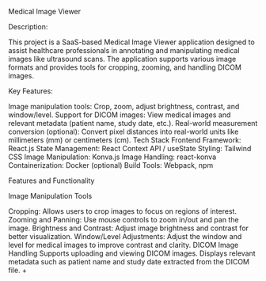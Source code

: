 
Medical Image Viewer

Description: 

This project is a SaaS-based Medical Image Viewer application designed to assist healthcare professionals in annotating and manipulating medical images like ultrasound scans. The application supports various image formats and provides tools for cropping, zooming, and handling DICOM images.

Key Features:

Image manipulation tools: Crop, zoom, adjust brightness, contrast, and window/level.
Support for DICOM images: View medical images and relevant metadata (patient name, study date, etc.).
Real-world measurement conversion (optional): Convert pixel distances into real-world units like millimeters (mm) or centimeters (cm).
Tech Stack
Frontend Framework: React.js
State Management: React Context API / useState
Styling: Tailwind CSS
Image Manipulation: Konva.js
Image Handling: react-konva
Containerization: Docker (optional)
Build Tools: Webpack, npm 

Features and Functionality

Image Manipulation Tools

Cropping: Allows users to crop images to focus on regions of interest.
Zooming and Panning: Use mouse controls to zoom in/out and pan the image.
Brightness and Contrast: Adjust image brightness and contrast for better visualization.
Window/Level Adjustments: Adjust the window and level for medical images to improve contrast and clarity.
DICOM Image Handling
Supports uploading and viewing DICOM images.
Displays relevant metadata such as patient name and study date extracted from the DICOM file.
+
